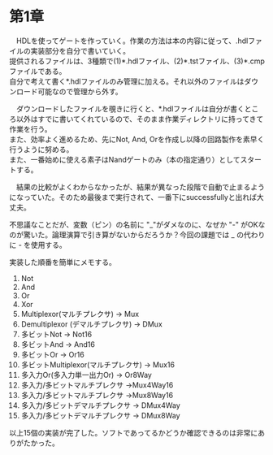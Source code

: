 # 第1章
　HDLを使ってゲートを作っていく。作業の方法は本の内容に従って、.hdlファイルの実装部分を自分で書いていく。  
提供されるファイルは、3種類で(1)\*.hdlファイル、(2)\*.tstファイル、(3)\*.cmpファイルである。  
自分で考えて書く\*.hdlファイルのみ管理に加える。それ以外のファイルはダウンロード可能なので管理から外す。

　ダウンロードしたファイルを覗きに行くと、\*.hdlファイルは自分が書くところ以外はすでに書いてくれているので、そのまま作業ディレクトリに持ってきて作業を行う。  
また、効率よく進めるため、先にNot, And, Orを作成し以降の回路製作を素早く行うように努める。  
また、一番始めに使える素子はNandゲートのみ（本の指定通り）としてスタートする。

　結果の比較がよくわからなかったが、結果が異なった段階で自動で止まるようになっていた。そのため最後まで実行されて、一番下にsuccessfullyと出れば大丈夫。

不思議なことだが、変数（ピン）の名前に "_"がダメなのに、なぜか "-" がOKなのが驚いた。論理演算で引き算がないからだろうか？今回の課題では _ の代わりに - を使用する。

実装した順番を簡単にメモする。
1.  Not
2.  And
3.  Or
4.  Xor
5.  Multiplexor(マルチプレクサ) -> Mux
6.  Demultiplexor (デマルチプレクサ) -> DMux
7.  多ビットNot -> Not16
8.  多ビットAnd -> And16
9.  多ビットOr  -> Or16
10. 多ビットMultiplexor(マルチプレクサ) -> Mux16
11. 多入力Or(多入力単一出力Or) -> Or8Way
12. 多入力/多ビットマルチプレクサ ->Mux4Way16
13. 多入力/多ビットマルチプレクサ ->Mux8Way16
14. 多入力/多ビットデマルチプレクサ -> DMux4Way
15. 多入力/多ビットデマルチプレクサ -> DMux8Way

以上15個の実装が完了した。ソフトであってるかどうか確認できるのは非常にありがたかった。  